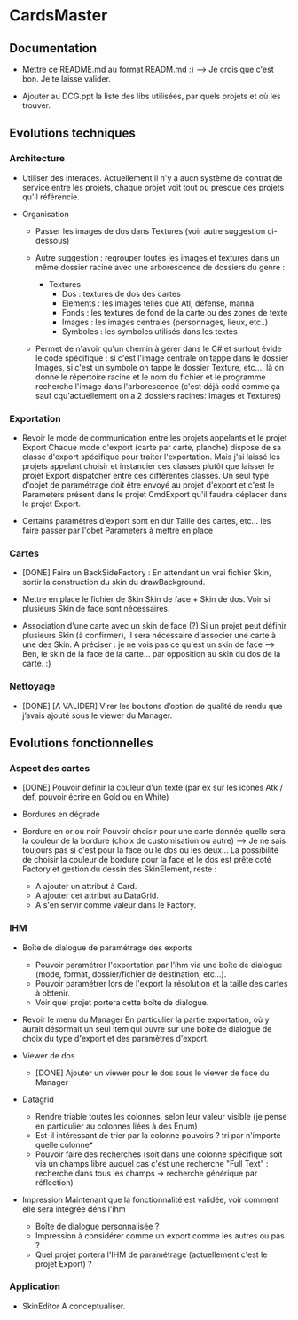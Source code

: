# CardsMaster

## Documentation

* Mettre ce README.md au format READM.md :) 
--> Je crois que c'est bon. Je te laisse valider.

* Ajouter au DCG.ppt la liste des libs utilisées, par quels projets et où les trouver.


## Evolutions techniques

### Architecture

* Utiliser des interaces.
Actuellement il n'y a aucn système de contrat de service entre les projets, chaque projet voit tout ou presque des projets qu'il référencie.

* Organisation
  * Passer les images de dos dans Textures (voir autre suggestion ci-dessous)

  * Autre suggestion : regrouper toutes les images et textures dans un même dossier racine avec une arborescence de dossiers du genre :
    * Textures
	  * Dos : textures de dos des cartes
      * Elements : les images telles que Atl, défense, manna
	  * Fonds : les textures de fond de la carte ou des zones de texte
	  * Images : les images centrales (personnages, lieux, etc..)
	  * Symboles : les symboles utilisés dans les textes
  * Permet de n'avoir qu'un chemin à gérer dans le C# et surtout évide le code spécifique : si c'est l'image centrale on tappe dans le dossier Images, si c'est un symbole on tappe le dossier Texture, etc..., là on donne le répertoire racine et le nom du fichier et le programme recherche l'image dans l'arborescence (c'est déjà codé comme ça sauf cqu'actuellement on a 2 dossiers racines: Images et Textures)
  
### Exportation

* Revoir le mode de communication entre les projets appelants et le projet Export
Chaque mode d'export (carte par carte, planche) dispose de sa classe d'export spécifique pour traiter l'exportation.
Mais j'ai laissé les projets appelant choisir et instancier ces classes plutôt que laisser le projet Export dispatcher entre ces différentes classes.
Un seul type d'objet de paramétrage doit être envoyé au projet d'export et c'est le Parameters présent dans le projet CmdExport qu'il faudra déplacer dans le projet Export.

* Certains paramètres d'export sont en dur
  Taille des cartes, etc... les faire passer par l'obet Parameters à mettre en place

### Cartes

* [DONE] Faire un BackSideFactory : En attendant un vrai fichier Skin, sortir la construction du skin du drawBackground.

* Mettre en place le fichier de Skin
Skin de face + Skin de dos.
Voir si plusieurs Skin de face sont nécessaires.

* Association d'une carte avec un skin de face (?)
Si un projet peut définir plusieurs Skin (à confirmer), il sera nécessaire d'associer une carte à une des Skin.
A préciser : je ne vois pas ce qu'est un skin de face
--> Ben, le skin de la face de la carte... par opposition au skin du dos de la carte. :)

### Nettoyage
* [DONE] [A VALIDER] Virer les boutons d’option de qualité de rendu que j’avais ajouté sous le viewer du Manager.

  
## Evolutions fonctionnelles

### Aspect des cartes

* [DONE] Pouvoir définir la couleur d'un texte (par ex sur les icones Atk / def, pouvoir écrire en Gold ou en White)

* Bordures en dégradé

* Bordure en or ou noir
Pouvoir choisir pour une carte donnée quelle sera la couleur de la bordure (choix de customisation ou autre)
--> Je ne sais toujours pas si c'est pour la face ou le dos ou les deux... 
La possibilité de choisir la couleur de bordure pour la face et le dos est prête coté Factory et gestion du dessin des SkinElement, reste :
  * A ajouter un attribut à Card.
  * A ajouter cet attribut au DataGrid.
  * A s'en servir comme valeur dans le Factory.

### IHM

* Boîte de dialogue de paramétrage des exports
  * Pouvoir paramétrer l'exportation par l'ihm via une boîte de dialogue (mode, format, dossier/fichier de destination, etc...). 
  * Pouvoir paramétrer lors de l'export la résolution et la taille des cartes à obtenir.
  * Voir quel projet portera cette boîte de dialogue.

* Revoir le menu du Manager
En particulier la partie exportation, où y aurait désormait un seul item qui ouvre sur une boîte de dialogue de choix du type d'export et des paramètres d'export.

* Viewer de dos
  * [DONE] Ajouter un viewer pour le dos sous le viewer de face du Manager

* Datagrid
  * Rendre triable toutes les colonnes, selon leur valeur visible (je pense en particulier au colonnes liées à des Enum)
  * Est-il intéressant de trier par la colonne pouvoirs ? tri par n'importe quelle colonne*
  * Pouvoir faire des recherches (soit dans une colonne spécifique soit via un champs libre auquel cas c'est une recherche "Full Text" : recherche dans tous les champs -> recherche générique par réflection)

* Impression
Maintenant que la fonctionnalité est validée, voir comment elle sera intégrée déns l'ihm
  * Boîte de dialogue personnalisée ?
  * Impression à considérer comme un export comme les autres ou pas ?
  * Quel projet portera l'IHM de paramétrage (actuellement c'est le projet Export) ?
  
### Application  

* SkinEditor
A conceptualiser.
